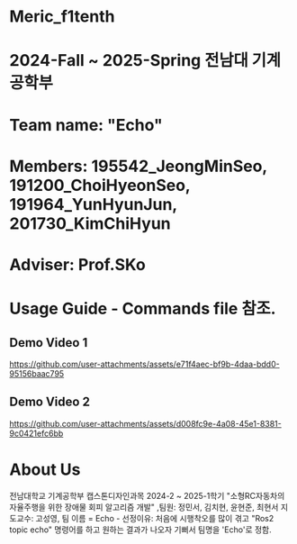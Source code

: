 # Meric_f1tenth
# 2024-Fall ~ 2025-Spring 전남대 기계공학부
# Team name: "Echo"
# Members: 195542_JeongMinSeo, 191200_ChoiHyeonSeo, 191964_YunHyunJun, 201730_KimChiHyun
# Adviser: Prof.SKo

# Usage Guide - Commands file 참조.

## Demo Video 1
https://github.com/user-attachments/assets/e71f4aec-bf9b-4daa-bdd0-95156baac795

## Demo Video 2
https://github.com/user-attachments/assets/d008fc9e-4a08-45e1-8381-9c0421efc6bb

# About Us
전남대학교 기계공학부 캡스톤디자인과목 2024-2 ~ 2025-1학기 "소형RC자동차의 자율주행을 위한 장애물 회피 알고리즘 개발" ,팀원: 정민서, 김치현, 윤현준, 최현서 지도교수: 고성영, 팀 이름 = Echo - 선정이유: 처음에 시행착오를 많이 겪고 "Ros2 topic echo" 명령어를 하고 원하는 결과가 나오자 기뻐서 팀명을 'Echo'로 정함.
